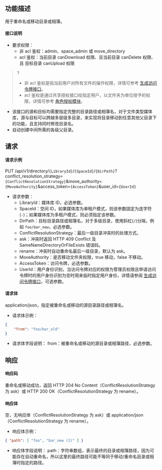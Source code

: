 ## 功能描述

用于重命名或移动目录或相簿。

#### 接口说明

- 要求权限：
    - 非 acl 鉴权：admin、space_admin 或 move_directory
    - acl 鉴权：当前目录 canDownload 权限、且当前目录 canDelete 权限、且 目标目录 canUpload 权限
>?
> - 非 acl 鉴权是指当前用户对所有文件的操作权限，详情可参考 [生成访问令牌接口](https://cloud.tencent.com/document/product/1339/71159)。
> - acl 鉴权是通过共享授权接口给指定用户，以文件夹为单位授予的权限，详情可参考 [角色授权模块](https://cloud.tencent.com/document/product/1339/71014)。
>
- 该接口的源和目标均需要指定完整的目录路径或相簿名，对于文件类型媒体库，源与目标可以跨越多层级多目录，来实现将目录移动到任意其他父目录下的功能，且支持同时修改目录名。
- 自动创建中间所需的各级父目录。

## 请求

#### 请求示例  

PUT /api/v1/directory/`{LibraryId}`/`{SpaceId}`/`{DirPath}`?conflict_resolution_strategy=`{ConflictResolutionStrategy}`&move_authority=`{MoveAuthority}`&access_token=`{AccessToken}`&user_id=`{UserId}`

- 请求参数：
    - LibraryId：媒体库 ID，必选参数。
    - SpaceId：空间 ID，如果媒体库为单租户模式，则该参数固定为连字符(`-`)；如果媒体库为多租户模式，则必须指定该参数。
    - DirPath：目标目录路径或相簿名，对于多级目录，使用斜杠(`/`)分隔，例如 `foo/bar_new`，必选参数。
    - ConflictResolutionStrategy：最后一级目录冲突时的处理方式。
     - ask：冲突时返回 HTTP 409 Conflict 及 SameNameDirectoryOrFileExists 错误码。
     - rename：冲突时自动重命名最后一级目录，默认为 ask。
    - MoveAuthority：是否移动文件夹权限，true 移动，false 不移动。
    - AccessToken：访问令牌，必选参数。
    - UserId：用户身份识别，当访问令牌对应的权限为管理员权限且申请访问令牌时的用户身份识别为空时用来临时指定用户身份，详情请参阅 [生成访问令牌接口](https://cloud.tencent.com/document/product/1339/71159)，可选参数。

#### 请求体

application/json，指定被重命名或移动的源目录路径或相簿名。

- 请求体示例：

```json
{
    "from": "foo/bar_old"
}
```

- 请求体字段说明：
  from：被重命名或移动的源目录或相簿路径，必选参数。

## 响应

#### 响应码

重命名或移动成功，返回 HTTP 204 No Content（ConflictResolutionStrategy 为 ask）或 HTTP 200 OK（ConflictResolutionStrategy 为 rename）。

#### 响应体

空，无响应体（ConflictResolutionStrategy 为 ask）或 application/json（ConflictResolutionStrategy 为 rename）。

- 响应体示例：

```json
{ "path": [ "foo", "bar_new (1)" ] }
```

- 响应体字段说明：
  path：字符串数组，表示最终的目录或相簿路径，因为可能存在自动重命名，所以这里的最终路径可能不等同于移动/重命名目录或相簿时指定的路径。
